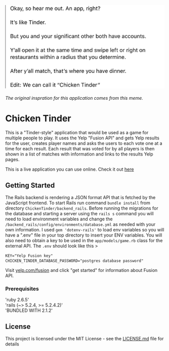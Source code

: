 ![Chickedn Tinder Meme](/frontend/assets/chickentindermeme.png)

###### The original inspration for this application comes from this meme.

# Chicken Tinder

This is a "Tinder-style" application that would be used as a game for multiple people to play. It uses the Yelp "Fusion API" and gets Yelp results for the user, creates player names and asks the users to each vote one at a time for each result. Each result that was voted for by all players is then shown in a list of matches with information and links to the results Yelp pages.

This is a live application you can use online. Check it out [here](http://immense-scrubland-35263.herokuapp.com/)

## Getting Started

The Rails backend is rendering a JSON format API that is fetched by the JavaScript frontend. To start Rails run command `bundle install` from directory `ChickenTinder/backend_rails`. Before running the migrations for the database and starting a server using the `rails s` command you will need to load environment variables and change the `/backend_rails/config/environments/database.yml` as needed with your own information. I used `gem 'dotenv-rails'` to load env variables so you will have a ".env" file in your top directory to insert your ENV variables. You will also need to obtain a key to be used in the `app/models/game.rb` class for the external API. The `.env` should look like this >

```
KEY="Yelp Fusion key"
CHICKEN_TINDER_DATABASE_PASSWORD="postgres database password"
```

Visit [yelp.com/fusion](https://www.yelp.com/fusion) and click "get started" for information about Fusion API.

### Prerequisites

'ruby 2.6.5' <br>
'rails (~> 5.2.4, >= 5.2.4.2)'<br>
'BUNDLED WITH 2.1.2'<br>

## License

This project is licensed under the MIT License - see the [LICENSE.md](LICENSE.md) file for details
